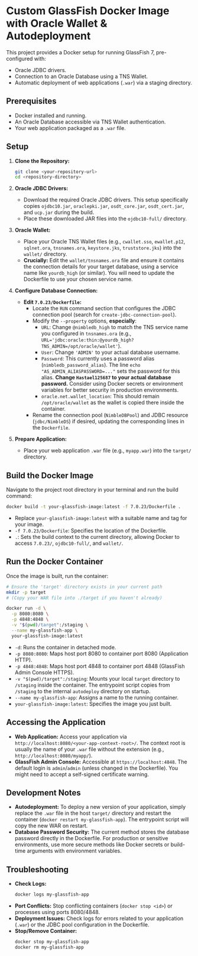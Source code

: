 # Custom GlassFish Docker Image with Oracle Wallet & Autodeployment

This project provides a Docker setup for running GlassFish 7, pre-configured with:

- Oracle JDBC drivers.
- Connection to an Oracle Database using a TNS Wallet.
- Automatic deployment of web applications (`.war`) via a staging directory.

## Prerequisites

- Docker installed and running.
- An Oracle Database accessible via TNS Wallet authentication.
- Your web application packaged as a `.war` file.

## Setup

1.  **Clone the Repository:**

    ```bash
    git clone <your-repository-url>
    cd <repository-directory>
    ```

2.  **Oracle JDBC Drivers:**

    - Download the required Oracle JDBC drivers. This setup specifically copies `ojdbc10.jar`, `oraclepki.jar`, `osdt_core.jar`, `osdt_cert.jar`, and `ucp.jar` during the build.
    - Place these downloaded JAR files into the `ojdbc10-full/` directory.

3.  **Oracle Wallet:**

    - Place your Oracle TNS Wallet files (e.g., `cwallet.sso`, `ewallet.p12`, `sqlnet.ora`, `tnsnames.ora`, `keystore.jks`, `truststore.jks`) into the `wallet/` directory.
    - **Crucially:** Edit the `wallet/tnsnames.ora` file and ensure it contains the connection details for your target database, using a service name like `yourdb_high` (or similar). You will need to update the Dockerfile to use your chosen service name.

4.  **Configure Database Connection:**

    - **Edit `7.0.23/Dockerfile`:**
      - Locate the `RUN` command section that configures the JDBC connection pool (search for `create-jdbc-connection-pool`).
      - Modify the `--property` options, **especially**:
        - `URL`: Change `@nimbledb_high` to match the TNS service name you configured in `tnsnames.ora` (e.g., `URL='jdbc:oracle:thin:@yourdb_high?TNS_ADMIN=/opt/oracle/wallet'`).
        - `User`: Change `'ADMIN'` to your actual database username.
        - `Password`: This currently uses a password alias (`nimbledb_password_alias`). The line `echo "AS_ADMIN_ALIASPASSWORD=..."` sets the password for this alias. **Change `Hastael125687` to your actual database password.** Consider using Docker secrets or environment variables for better security in production environments.
        - `oracle.net.wallet_location`: This should remain `/opt/oracle/wallet` as the wallet is copied there inside the container.
      - Rename the connection pool (`NimbleDBPool`) and JDBC resource (`jdbc/NimbleDS`) if desired, updating the corresponding lines in the `Dockerfile`.

5.  **Prepare Application:**
    - Place your web application `.war` file (e.g., `myapp.war`) into the `target/` directory.

## Build the Docker Image

Navigate to the project root directory in your terminal and run the build command:

```bash
docker build -t your-glassfish-image:latest -f 7.0.23/Dockerfile .
```

- Replace `your-glassfish-image:latest` with a suitable name and tag for your image.
- `-f 7.0.23/Dockerfile`: Specifies the location of the Dockerfile.
- `.`: Sets the build context to the current directory, allowing Docker to access `7.0.23/`, `ojdbc10-full/`, and `wallet/`.

## Run the Docker Container

Once the image is built, run the container:

```bash
# Ensure the 'target' directory exists in your current path
mkdir -p target
# (Copy your WAR file into ./target if you haven't already)

docker run -d \
  -p 8080:8080 \
  -p 4848:4848 \
  -v "$(pwd)/target":/staging \
  --name my-glassfish-app \
  your-glassfish-image:latest
```

- `-d`: Runs the container in detached mode.
- `-p 8080:8080`: Maps host port 8080 to container port 8080 (Application HTTP).
- `-p 4848:4848`: Maps host port 4848 to container port 4848 (GlassFish Admin Console HTTPS).
- `-v "$(pwd)/target":/staging`: Mounts your local `target` directory to `/staging` inside the container. The entrypoint script copies from `/staging` to the internal `autodeploy` directory on startup.
- `--name my-glassfish-app`: Assigns a name to the running container.
- `your-glassfish-image:latest`: Specifies the image you just built.

## Accessing the Application

- **Web Application:** Access your application via `http://localhost:8080/<your-app-context-root>/`. The context root is usually the name of your `.war` file without the extension (e.g., `http://localhost:8080/myapp/`).
- **GlassFish Admin Console:** Accessible at `https://localhost:4848`. The default login is `admin`/`admin` (unless changed in the Dockerfile). You might need to accept a self-signed certificate warning.

## Development Notes

- **Autodeployment:** To deploy a new version of your application, simply replace the `.war` file in the host `target/` directory and restart the container (`docker restart my-glassfish-app`). The entrypoint script will copy the new WAR on restart.
- **Database Password Security:** The current method stores the database password directly in the Dockerfile. For production or sensitive environments, use more secure methods like Docker secrets or build-time arguments with environment variables.

## Troubleshooting

- **Check Logs:**
  ```bash
  docker logs my-glassfish-app
  ```
- **Port Conflicts:** Stop conflicting containers (`docker stop <id>`) or processes using ports 8080/4848.
- **Deployment Issues:** Check logs for errors related to your application (`.war`) or the JDBC pool configuration in the Dockerfile.
- **Stop/Remove Container:**
  ```bash
  docker stop my-glassfish-app
  docker rm my-glassfish-app
  ```
